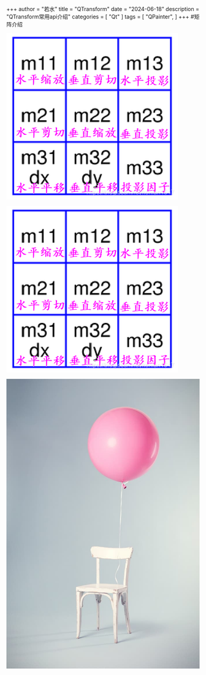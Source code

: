 ﻿+++
author = "若水"
title = "QTransform"
date = "2024-06-18"
description = "QTransform常用api介绍"
categories = [
    "Qt"
]
tags = [
    "QPainter",
]
+++
#矩阵介绍

![alt 属性文本](20210502150936243.jpg)

![Photo by Florian Klauer on Unsplash](20210502150936243.jpg) 

![Photo by Florian Klauer on Unsplash](florian-klauer-nptLmg6jqDo-unsplash.jpg) 
